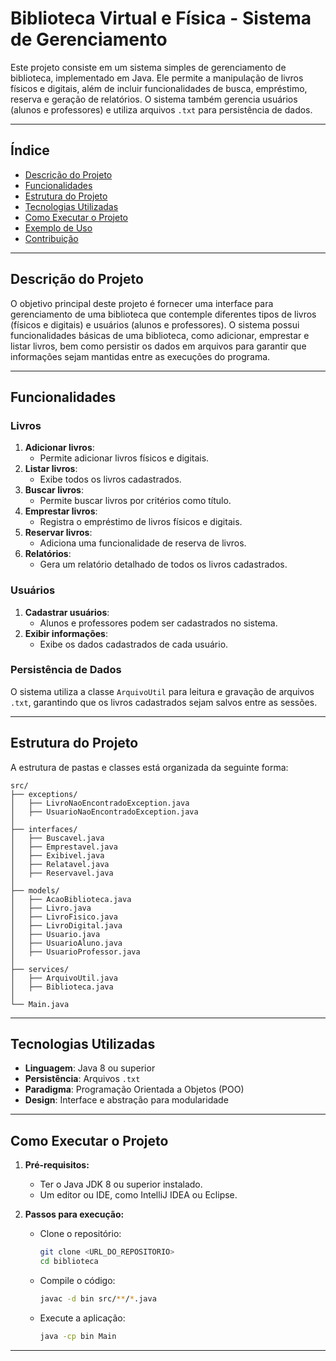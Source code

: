 # Biblioteca Virtual e Física - Sistema de Gerenciamento  

Este projeto consiste em um sistema simples de gerenciamento de biblioteca, implementado em Java. Ele permite a manipulação de livros físicos e digitais, além de incluir funcionalidades de busca, empréstimo, reserva e geração de relatórios. O sistema também gerencia usuários (alunos e professores) e utiliza arquivos `.txt` para persistência de dados.

---

## **Índice**  
- [Descrição do Projeto](#descrição-do-projeto)  
- [Funcionalidades](#funcionalidades)  
- [Estrutura do Projeto](#estrutura-do-projeto)  
- [Tecnologias Utilizadas](#tecnologias-utilizadas)  
- [Como Executar o Projeto](#como-executar-o-projeto)  
- [Exemplo de Uso](#exemplo-de-uso)  
- [Contribuição](#contribuição)  

---

## **Descrição do Projeto**  

O objetivo principal deste projeto é fornecer uma interface para gerenciamento de uma biblioteca que contemple diferentes tipos de livros (físicos e digitais) e usuários (alunos e professores). O sistema possui funcionalidades básicas de uma biblioteca, como adicionar, emprestar e listar livros, bem como persistir os dados em arquivos para garantir que informações sejam mantidas entre as execuções do programa.  

---

## **Funcionalidades**

### **Livros**
1. **Adicionar livros**:  
   - Permite adicionar livros físicos e digitais.  
2. **Listar livros**:  
   - Exibe todos os livros cadastrados.  
3. **Buscar livros**:  
   - Permite buscar livros por critérios como título.  
4. **Emprestar livros**:  
   - Registra o empréstimo de livros físicos e digitais.  
5. **Reservar livros**:  
   - Adiciona uma funcionalidade de reserva de livros.  
6. **Relatórios**:  
   - Gera um relatório detalhado de todos os livros cadastrados.  

### **Usuários**
1. **Cadastrar usuários**:  
   - Alunos e professores podem ser cadastrados no sistema.  
2. **Exibir informações**:  
   - Exibe os dados cadastrados de cada usuário.  

### **Persistência de Dados**  
O sistema utiliza a classe `ArquivoUtil` para leitura e gravação de arquivos `.txt`, garantindo que os livros cadastrados sejam salvos entre as sessões.  

---

## **Estrutura do Projeto**  

A estrutura de pastas e classes está organizada da seguinte forma:  

```
src/  
├── exceptions/  
│   ├── LivroNaoEncontradoException.java  
│   ├── UsuarioNaoEncontradoException.java  
│  
├── interfaces/  
│   ├── Buscavel.java  
│   ├── Emprestavel.java  
│   ├── Exibivel.java  
│   ├── Relatavel.java  
│   ├── Reservavel.java  
│  
├── models/  
│   ├── AcaoBiblioteca.java  
│   ├── Livro.java  
│   ├── LivroFisico.java  
│   ├── LivroDigital.java  
│   ├── Usuario.java  
│   ├── UsuarioAluno.java  
│   ├── UsuarioProfessor.java  
│  
├── services/  
│   ├── ArquivoUtil.java  
│   ├── Biblioteca.java  
│  
└── Main.java  
```  

---

## **Tecnologias Utilizadas**  

- **Linguagem**: Java 8 ou superior  
- **Persistência**: Arquivos `.txt`  
- **Paradigma**: Programação Orientada a Objetos (POO)  
- **Design**: Interface e abstração para modularidade  

---

## **Como Executar o Projeto**

1. **Pré-requisitos:**  
   - Ter o Java JDK 8 ou superior instalado.  
   - Um editor ou IDE, como IntelliJ IDEA ou Eclipse.  

2. **Passos para execução:**  
   - Clone o repositório:  
     ```bash  
     git clone <URL_DO_REPOSITORIO>  
     cd biblioteca  
     ```  
   - Compile o código:  
     ```bash  
     javac -d bin src/**/*.java  
     ```  
   - Execute a aplicação:  
     ```bash  
     java -cp bin Main  
     ```  

---

